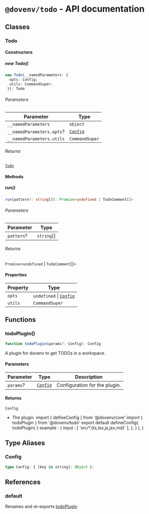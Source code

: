 # `@dovenv/todo` - API documentation

## Classes

### Todo

#### Constructors

##### new Todo()

```ts
new Todo(__namedParameters: {
  opts: Config;
  utils: CommandSuper;
 }): Todo
```

###### Parameters

| Parameter | Type |
| ------ | ------ |
| `__namedParameters` | `object` |
| `__namedParameters.opts`? | [`Config`](#config) |
| `__namedParameters.utils` | `CommandSuper` |

###### Returns

[`Todo`](#todo)

#### Methods

##### run()

```ts
run(pattern?: string[]): Promise<undefined | TodoComment[]>
```

###### Parameters

| Parameter | Type |
| ------ | ------ |
| `pattern`? | `string`[] |

###### Returns

`Promise`\<`undefined` \| `TodoComment`[]\>

#### Properties

| Property | Type |
| ------ | ------ |
| `opts` | `undefined` \| [`Config`](#config) |
| `utils` | `CommandSuper` |

## Functions

### todoPlugin()

```ts
function todoPlugin(params?: Config): Config
```

A plugin for dovenv to get TODOs in a workspace.

#### Parameters

| Parameter | Type | Description |
| ------ | ------ | ------ |
| `params`? | [`Config`](#config) | Configuration for the plugin. |

#### Returns

`Config`

- The plugin.
import { defineConfig } from '@dovenv/core'
import { todoPlugin } from '@dovenv/todo'
export default defineConfig(
    todoPlugin( {
      example : {
        input : [ 'src/*.{ts,tsx,js,jsx,md}' ],
      },
    } ),
)

## Type Aliases

### Config

```ts
type Config: { [key in string]: Object };
```

## References

### default

Renames and re-exports [todoPlugin](#todoplugin)
